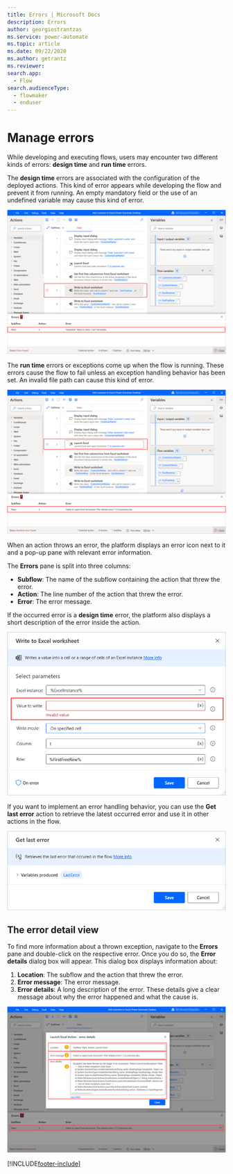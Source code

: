 ```yaml
---
title: Errors | Microsoft Docs
description: Errors
author: georgiostrantzas
ms.service: power-automate
ms.topic: article
ms.date: 09/22/2020
ms.author: getrantz
ms.reviewer:
search.app: 
  - Flow
search.audienceType: 
  - flowmaker
  - enduser
---
```


# Manage errors



While developing and executing flows, users may encounter two different kinds of errors: **design time** and **run time** errors.

The **design time** errors are associated with the configuration of the deployed actions. This kind of error appears while developing the flow and prevent it from running. An empty mandatory field or the use of an undefined variable may cause this kind of error.

![A design time error.](media\errors\design-time-error.png)

The **run time** errors or exceptions come up when the flow is running. These errors cause the flow to fail unless an exception handling behavior has been set. An invalid file path can cause this kind of error. 

![A run time error.](media\errors\run-time-error.png)

When an action throws an error, the platform displays an error icon next to it and a pop-up pane with relevant error information. 

The **Errors** pane is split into three columns:

- **Subflow**: The name of the subflow containing the action that threw the error.
- **Action**: The line number of the action that threw the error.
- **Error**: The error message.

If the occurred error is a **design time** error, the platform also displays a short description of the error inside the action. 

![An error description inside an action.](media\errors\error-action.png)

If you want to implement an error handling behavior, you can use the **Get last error** action to retrieve the latest occurred error and use it in other actions in the flow. 

![The Get last error action.](media\errors\get-last-error-action.png)

## The error detail view

To find more information about a thrown exception, navigate to the **Errors** pane and double-click on the respective error. Once you do so, the **Error details** dialog box will appear. This dialog box displays information about:

1. **Location**: The subflow and the action that threw the error.
2. **Error message**: The error message.
3. **Error details**: A long description of the error. These details give a clear message about why the error happened and what the cause is.

![The Error details dialog box](media\error-detail-view\error-details.png)

[!INCLUDE[footer-include](../includes/footer-banner.md)]